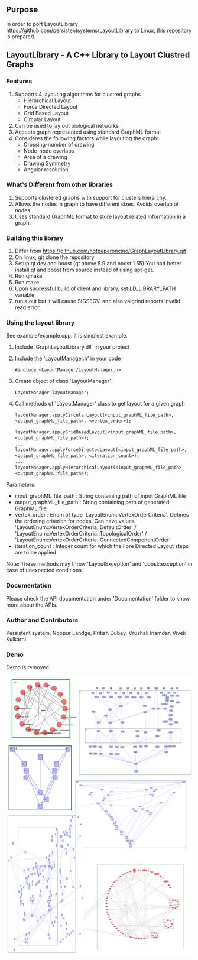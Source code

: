 ## Purpose

In order to port LayoutLibrary https://github.com/persistentsystems/LayoutLibrary to Linux, this repository is prepared.


## LayoutLibrary - A C++ Library to Layout Clustred Graphs

### Features

1. Supports 4 layouting algorithms for clustred graphs
	* Hierarchical Layout
	* Force Directed Layout
	* Grid Based Layout
	* Circular Layout
2. Can be used to lay out biological networks
3. Accepts graph represented using standard GraphML format
4. Consideres the following factors while layouting the graph:
	* Crossing-number of drawing
	* Node-node overlaps
	* Area of a drawing
	* Drawing Symmetry
	* Angular resolution

### What's Different from other libraries

1. Supports clustered graphs with support for clusters hierarchy.
2. Allows the nodes in graph to have different sizes. Avoids overlap of nodes.
3. Uses standard GraphML format to store layout related information in a graph.

### Building this library

1. Differ from https://github.com/hotpeperoncino/GraphLayoutLibrary.git
2. On linux, git clone the repository
3. Setup qt dev and boost (qt above 5.9 and boost 1.55)
   You had better install qt and boost from source instead of using apt-get.
4. Run qmake
5. Run make
6. Upon successful build of client and library, set LD_LIBRARY_PATH variable
7. run a.out but it will cause SIGSEGV.
   and also valgrind reports invalid read error.
  
### Using the layout library

See example/example.cpp: it is simplest example.

1. Include 'GraphLayoutLibrary.dll' in your project 
2. Include the 'LayoutManager.h' in your code
	
    ```$
    #include <LayoutManager/LayoutManager.h>
    ```
3. Create object of class 'LayoutManager'
	
    ```$
    LayoutManager layoutManager;
    ```
5. Call methods of 'LayoutManager' class to get layout for a given graph
	
    ```$
    layoutManager.applyCircularLayout(<input_graphML_file_path>, <output_graphML_file_path>, <vertex_order>);
    ```
    
    ```$
    layoutManager.applyGridBasedLayout(<input_graphML_file_path>, <output_graphML_file_path>);
    ...
    layoutManager.applyForceDirectedLayout(<input_graphML_file_path>, <output_graphML_file_path>, <iteration_count>);
    ...
    layoutManager.applyHierarchicalLayout(<input_graphML_file_path>, <output_graphML_file_path>);
    ```

Parameters:
    
 * input_graphML_file_path : String containing path of input GraphML file
 * output_graphML_file_path : String containing path of generated GraphML file
 * vertex_order : Enum of type 'LayoutEnum::VertexOrderCriteria'. Defines the ordering criterion for nodes. Can have values 'LayoutEnum::VertexOrderCriteria::DefaultOrder' / 'LayoutEnum::VertexOrderCriteria::TopologicalOrder' / 'LayoutEnum::VertexOrderCriteria::ConnectedComponentOrder'
 * iteration_count : Integer count for which the Fore Directed Layout steps are to be applied
    
Note: These methods may throw 'LayoutException' and 'boost::exception' in case of unexpected conditions.

###  Documentation
Please check the API documentation under 'Documentation' folder to know more about the APIs.

### Author and Contributors
Persistent system, Noopur Landge, Pritish Dubey, Vrushali Inamdar, Vivek Kulkarni

###  Demo
Demo is removed.

![Alt text](/Images/all.png?raw=true "Different Layouts")

